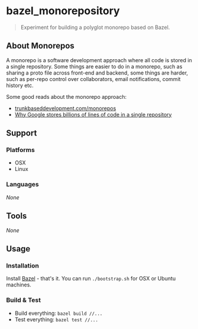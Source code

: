 # bazel_monorepository

> Experiment for building a polyglot monorepo based on Bazel.

## About Monorepos

A monorepo is a software development approach where all code is stored in a single repository. Some things are easier to do in a monorepo, such as sharing a proto file across front-end and backend, some things are harder, such as per-repo control over collaborators, email notifications, commit history etc. 

Some good reads about the monorepo approach:

- [trunkbaseddevelopment.com/monorepos](https://trunkbaseddevelopment.com/monorepos/)
- [Why Google stores billions of lines of code in a single repository](https://cacm.acm.org/magazines/2016/7/204032-why-google-stores-billions-of-lines-of-code-in-a-single-repository/fulltext)

## Support

### Platforms

- OSX
- Linux 

### Languages

*None*

## Tools

*None*

## Usage

### Installation

Install [Bazel](https://docs.bazel.build/versions/master/install.html) - that's it. You can run `./bootstrap.sh` for OSX or Ubuntu machines.

### Build & Test

- Build everything: `bazel build //...`
- Test everything: `bazel test //...`